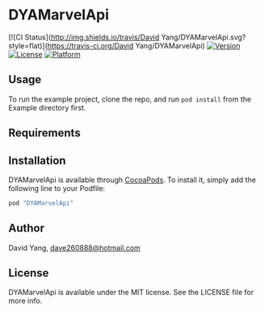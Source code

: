 # DYAMarvelApi

[![CI Status](http://img.shields.io/travis/David Yang/DYAMarvelApi.svg?style=flat)](https://travis-ci.org/David Yang/DYAMarvelApi)
[![Version](https://img.shields.io/cocoapods/v/DYAMarvelApi.svg?style=flat)](http://cocoapods.org/pods/DYAMarvelApi)
[![License](https://img.shields.io/cocoapods/l/DYAMarvelApi.svg?style=flat)](http://cocoapods.org/pods/DYAMarvelApi)
[![Platform](https://img.shields.io/cocoapods/p/DYAMarvelApi.svg?style=flat)](http://cocoapods.org/pods/DYAMarvelApi)

## Usage

To run the example project, clone the repo, and run `pod install` from the Example directory first.

## Requirements

## Installation

DYAMarvelApi is available through [CocoaPods](http://cocoapods.org). To install
it, simply add the following line to your Podfile:

```ruby
pod "DYAMarvelApi"
```

## Author

David Yang, dave260888@hotmail.com

## License

DYAMarvelApi is available under the MIT license. See the LICENSE file for more info.
